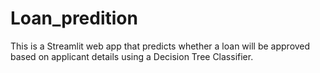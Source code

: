 # Loan_predition
This is a Streamlit web app that predicts whether a loan will be approved based on applicant details using a Decision Tree Classifier.
